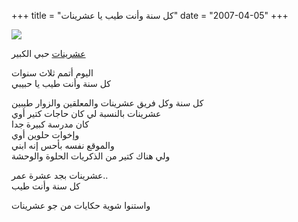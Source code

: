 +++
title = "كل سنة وأنت طيب يا عشرينات"
date = "2007-04-05"
+++

[![](https://blogger.googleusercontent.com/img/b/R29vZ2xl/AVvXsEiz5e3n_YHpE4-ruw6EFf7l4B71CMI0_yJOiq3TlT_m93IqSMzgnCA1YQ5WTcSJ_dKsntCsj3VQZPBIOKMXXzjsXkWSD_vyI0nr1ksds9zo5N90tc9lqYd3T8qeObn39kiJpUdavA/s400/20atBirthDay.jpg)](https://blogger.googleusercontent.com/img/b/R29vZ2xl/AVvXsEiz5e3n_YHpE4-ruw6EFf7l4B71CMI0_yJOiq3TlT_m93IqSMzgnCA1YQ5WTcSJ_dKsntCsj3VQZPBIOKMXXzjsXkWSD_vyI0nr1ksds9zo5N90tc9lqYd3T8qeObn39kiJpUdavA/s1600-h/20atBirthDay.jpg)  

[عشرينات](http://www.20at.com/newArticle.php?sid=6967)  حبي الكبير  

اليوم أتمم ثلاث سنوات  
كل سنة وأنت طيب يا حبيبي  
  
كل سنة وكل فريق عشرينات والمعلقين والزوار طيبين  
عشرينات بالنسبة لي كان حاجات كتير أوي  
كان مدرسة كبيرة جدا  
وإخوات حلوين أوي  
والموقع نفسه بأحس إنه ابني  
ولي هناك كتير من الذكريات الحلوة والوحشة  
  
عشرينات بجد عشرة عمر..  
كل سنة وأنت طيب  
  
واستنوا شوية حكايات من جو عشرينات
